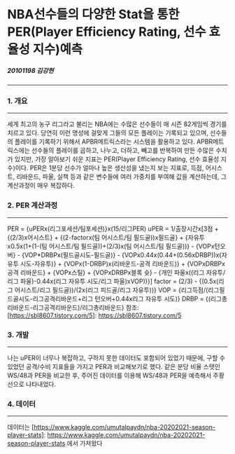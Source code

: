 # NBA선수들의 다양한 Stat을 통한 PER(Player Efficiency Rating, 선수 효율성 지수)예측
#####		20101198 김강현
***
### 1. 개요
***
세계 최고의 농구 리그라고 불리는 NBA에는 수많은 선수들이 매 시즌 82게임씩 경기를 치르고 있다.
당연히 이런 명성에 걸맞게 그들의 모든 플레이는 기록되고 있으며, 선수들의 플레이를 기록하기 위해서 APBR메트릭스라는 시스템을 활용하고 있다.
APBR메트릭스에는 선수들의 플레이를 곱하고, 나누고, 더하고, 빼고를 반복하여 만든 수많은 수치가 있지만, 가장 알아보기 쉬운 지표는 PER(Player Efficiency Rating, 선수 효율성 지수)이다.
PER은 1분당 선수가 얼마나 높은 생산성을 냈는지 보는 지표로, 득점, 어시스트, 리바운드, 파울, 실책 등과 같은 변수들에 여러 가중치를 부여해 값을 계산하는데, 그 계산과정이 매우 복잡하다.

### 2. PER 계산과정
***
PER = {uPERx(리그포세션/팀포세션)}x(15/리그PER)
uPER = 1/출장시간x[3점 + {(2/3)x어시스트} + {(2-factorx(팀 어시스트/팀 필드골))x필드골} + {자유투x0.5x(1+(1-(팀 어시스트/팀 필드골))+(2/3)x(팀 어시스트/팀 필드골))} - {VOPx턴오버} - {VOP*DRBPx(필드골시도-필드골)} - {VOPx0.44x(0.44+(0.56xDRBP))x(자유투 시도-자유투)} + {VOPx(1-DRBP)x(리바운드-공격 리바운드)} + {VOPxDRBPx공격 리바운드} + {VOPx스틸} + {VOPxDRBPx블록 슛} - {개인 파울x((리그 자유투/리그 파울)-0.44x(리그 자유투 시도/리그 파울)xVOP))}]
factor = (2/3) - {(0.5x(리그 어시스트/리그 필드골))/(2x(리그 피드골/리그 자유투))}
VOP = {리그득점/(리그필드골시도-리그공격리바운드+리그 턴오버+0.44x리그 자유투 시도)}
DRBP = {(리그총리바운드-리그공격리바운드)/리그총리바운드}
참조: [https://sbl8607.tistory.com/5]: https://sbl8607.tistory.com/5

### 3. 개발
***
나는 uPER이 너무나 복잡하고, 구하지 못한 데이터도 포함되어 있었기 때문에, 구할 수 있었던 공격/수비 지표들을 가지고 PER과 비교해보기로 했다.
같은 분당 비율 스탯인 WS/48과 PER을 비교한 후, 주어진 데이터를 이용해 WS/48과 PER을 예측해서 주황 선으로 나타내었다.

### 4. 데이터
***
데이터는 [https://www.kaggle.com/umutalpaydn/nba-20202021-season-player-stats]: https://www.kaggle.com/umutalpaydn/nba-20202021-season-player-stats 에서 가져왔다
